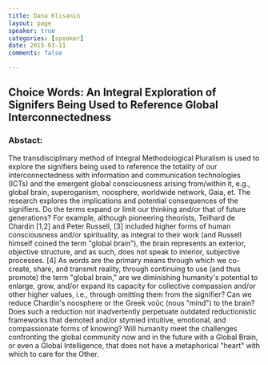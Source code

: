 ```yaml
---
title: Dana Klisanin
layout: page
speaker: true
categories: [speaker]
date: 2015-03-11
comments: false

---
```


## Choice Words: An Integral Exploration of Signifers Being Used to Reference Global Interconnectedness

### Abstact:

The transdisciplinary method of Integral Methodological Pluralism is used to explore the signifiers being used to reference the totality of our interconnectedness with information and communication technologies (ICTs) and the emergent global consciousness arising from/within it, e.g., global brain, superoganism, noosphere, worldwide network, Gaia, et.  The research explores the implications and potential consequences of the signifiers. Do the terms expand or limit our thinking and/or that of future generations? For example, although pioneering theorists, Teilhard de Chardin [1,2] and Peter Russell, [3] included higher forms of human consciousness and/or spirituality, as integral to their work (and Russell himself coined the term "global brain"), the brain represents an exterior, objective structure, and as such, does not speak to interior, subjective processes. [4] As words are the primary means through which we co-create, share, and transmit reality, through continuing to use (and thus promote) the term "global brain," are we diminishing humanity's potential to enlarge, grow, and/or expand its capacity for collective compassion and/or other higher values, i.e., through omitting them from the signifier? Can we reduce Chardin's noosphere or the Greek νοῦς (nous "mind") to the brain? Does such a reduction not inadvertently perpetuate outdated reductionistic frameworks that demoted and/or stymied intuitive, emotional, and compassionate forms of knowing? Will humanity meet the challenges confronting the global community now and in the future with a Global Brain, or even a Global Intelligence, that does not have a metaphorical "heart" with which to care for the Other.
